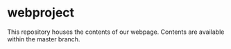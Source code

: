 # webproject
This repository houses the contents of our webpage. 
Contents are available within the master branch.
